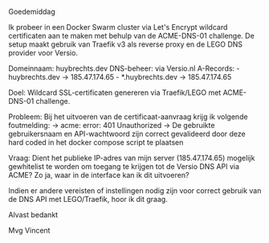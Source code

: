 Goedemiddag

Ik probeer in een Docker Swarm cluster via Let's Encrypt wildcard certificaten aan te maken met behulp van de ACME-DNS-01 challenge. De setup maakt gebruik van Traefik v3 als reverse proxy en de LEGO DNS provider voor Versio.

Domeinnaam: huybrechts.dev
DNS-beheer: via Versio.nl
A-Records: - huybrechts.dev → 185.47.174.65 - *.huybrechts.dev → 185.47.174.65

Doel:
Wildcard SSL-certificaten genereren via Traefik/LEGO met ACME-DNS-01 challenge.

Probleem:
Bij het uitvoeren van de certificaat-aanvraag krijg ik volgende foutmelding:
-> acme: error: 401 Unauthorized
-> De gebruikte gebruikersnaam en API-wachtwoord zijn correct gevalideerd door deze hard coded in het docker compose script te plaatsen

Vraag:
Dient het publieke IP-adres van mijn server (185.47.174.65) mogelijk gewhitelist te worden om toegang te krijgen tot de Versio DNS API via ACME? Zo ja, waar in de interface kan ik dit uitvoeren?

Indien er andere vereisten of instellingen nodig zijn voor correct gebruik van de DNS API met LEGO/Traefik, hoor ik dit graag.

Alvast bedankt

Mvg
Vincent